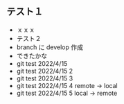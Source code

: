 ## テスト１

- ｘｘｘ
- テスト２
- branch に develop 作成
- できたかな
- git test 2022/4/15
- git test 2022/4/15 2
- git test 2022/4/15 3
- git test 2022/4/15 4 remote -> local
- git test 2022/4/15 5 local -> remote
